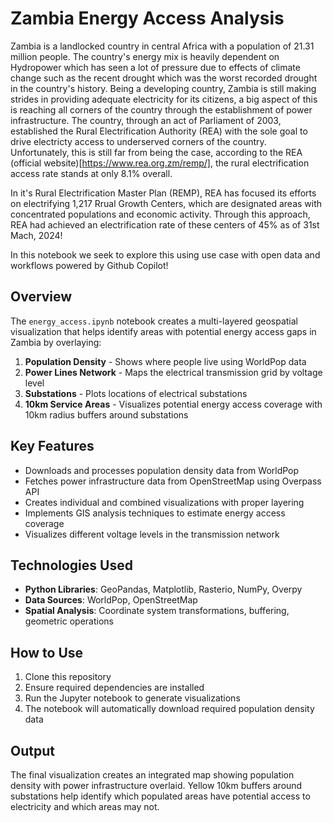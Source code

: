 # Zambia Energy Access Analysis

Zambia is a landlocked country in central Africa with a population of 21.31 million people. The country's energy mix is heavily dependent on Hydropower which has seen a lot of pressure due to effects of climate change such as the recent drought which was the worst recorded drought in the country's history. Being a developing country, Zambia is still making strides in providing adequate electricity for its citizens, a big aspect of this is reaching all corners of the country through the establishment of power infrastructure. The country, through an act of Parliament of 2003, established the Rural Electrification Authority (REA) with the sole goal to drive electricty access to underserved corners of the country. Unfortunately, this is still far from being the case, according to the REA (official website)[https://www.rea.org.zm/remp/], the rural electrification access rate stands at only 8.1% overall. 

In it's Rural Electrification Master Plan (REMP), REA has focused its efforts on electrifying 1,217 Rrual Growth Centers, which are designated areas with concentrated populations and economic activity. Through this approach, REA had achieved an electrification rate of these centers of 45% as of 31st Mach, 2024! 

In this notebook we seek to explore this using use case with open data and workflows powered by Github Copilot!

## Overview

The `energy_access.ipynb` notebook creates a multi-layered geospatial visualization that helps identify areas with potential energy access gaps in Zambia by overlaying:

1. **Population Density** - Shows where people live using WorldPop data
2. **Power Lines Network** - Maps the electrical transmission grid by voltage level
3. **Substations** - Plots locations of electrical substations
4. **10km Service Areas** - Visualizes potential energy access coverage with 10km radius buffers around substations

## Key Features

- Downloads and processes population density data from WorldPop
- Fetches power infrastructure data from OpenStreetMap using Overpass API
- Creates individual and combined visualizations with proper layering
- Implements GIS analysis techniques to estimate energy access coverage
- Visualizes different voltage levels in the transmission network

## Technologies Used

- **Python Libraries**: GeoPandas, Matplotlib, Rasterio, NumPy, Overpy
- **Data Sources**: WorldPop, OpenStreetMap
- **Spatial Analysis**: Coordinate system transformations, buffering, geometric operations

## How to Use

1. Clone this repository
2. Ensure required dependencies are installed
3. Run the Jupyter notebook to generate visualizations
4. The notebook will automatically download required population density data

## Output

The final visualization creates an integrated map showing population density with power infrastructure overlaid. Yellow 10km buffers around substations help identify which populated areas have potential access to electricity and which areas may not.